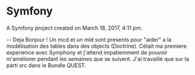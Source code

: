Symfony
=======

A Symfony project created on March 18, 2017, 4:11 pm.


--  Deja Bonjour ! Un mcd et un mld sont presents pour "aider" a la modélisation des tables dans des objects (Doctrine).
  Cétait ma premiere experience avec Symphony et j'attend impatiemment de pouvoir m'améliorer pendant les semaines que se suivent.
  J'ai travaillé que sur la parti src dans le Bundle QUEST.
